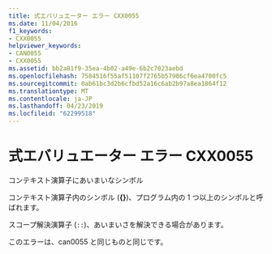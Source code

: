 ```yaml
---
title: 式エバリュエーター エラー CXX0055
ms.date: 11/04/2016
f1_keywords:
- CXX0055
helpviewer_keywords:
- CAN0055
- CXX0055
ms.assetid: bb2a81f9-35ea-4b02-a49e-6b2c7023aebd
ms.openlocfilehash: 7584516f55af51107f2765b57986cf6ea4700fc5
ms.sourcegitcommit: 0ab61bc3d2b6cfbd52a16c6ab2b97a8ea1864f12
ms.translationtype: MT
ms.contentlocale: ja-JP
ms.lasthandoff: 04/23/2019
ms.locfileid: "62299518"
---
```

# <a name="expression-evaluator-error-cxx0055"></a>式エバリュエーター エラー CXX0055

コンテキスト演算子にあいまいなシンボル

コンテキスト演算子内のシンボル (**{}**)、プログラム内の 1 つ以上のシンボルと呼ばれます。

スコープ解決演算子 (`::`)、あいまいさを解決できる場合があります。

このエラーは、can0055 と同じものと同じです。